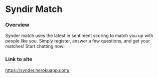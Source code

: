 # Syndir Match

### Overview
Synder match uses the latest in sentiment scoring to match you up with people like you.   Simply register, answer a few questions, and get your matches!   Start chatting now!

### Link to site
https://synder.herokuapp.com/
